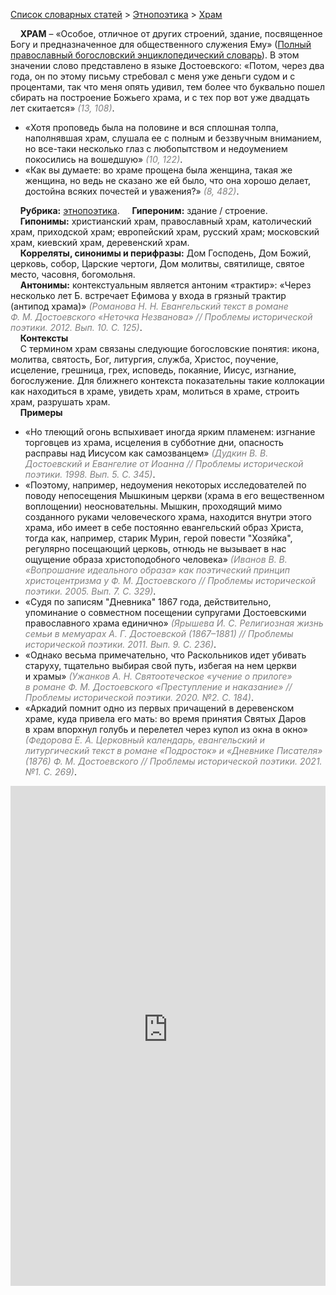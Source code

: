 <style>
st { color: Gray;
  font-style: italic;}
</style>

[Список словарных статей](https://thesaurus-dostoevsky.github.io/Thesaurus/) > [Этнопоэтика](ethnopoe.md) > [Храм](храм.md) 

&nbsp;&nbsp;&nbsp;&nbsp;**ХРАМ** – «Особое, отличное от других строений, здание, посвященное Богу и предназначенное для общественного служения Ему» ([Полный православный богословский энциклопедический словарь](https://azbyka.ru/)). В этом значении слово представлено в языке Достоевского: «Потом, через два года, он по этому письму стребовал с меня уже деньги судом и с процентами, так что меня опять удивил, тем более что буквально пошел сбирать на построение Божьего храма, и с тех пор вот уже двадцать лет скитается» <st>(13, 108)</st>.  
* «Хотя проповедь была на половине и вся сплошная толпа, наполнявшая храм, слушала ее с полным и беззвучным вниманием, но все-таки несколько глаз с любопытством и недоумением покосились на вошедшую» <st>(10, 122)</st>.
* «Как вы думаете: во храме прощена была женщина, такая же женщина, но ведь не сказано же ей было, что она хорошо делает, достойна всяких почестей и уважения?» <st>(8, 482)</st>.  

&nbsp;&nbsp;&nbsp;&nbsp;**Рубрика:** [этнопоэтика](ethnopoe.md).
&nbsp;&nbsp;&nbsp;&nbsp;**Гипероним:** здание / строение.  
&nbsp;&nbsp;&nbsp;&nbsp;**Гипонимы:** христианский храм, православный храм, католический храм, приходской храм; европейский храм, русский храм; московский храм,  киевский храм, деревенский храм.  
&nbsp;&nbsp;&nbsp;&nbsp;**Корреляты, синонимы и перифразы:** Дом Господень, Дом Божий, церковь, собор, Царские чертоги, Дом молитвы, святилище, святое место, часовня, богомольня.  
&nbsp;&nbsp;&nbsp;&nbsp;**Антонимы:** контекстуальным является антоним «трактир»: «Через несколько лет Б. встречает Ефимова у входа в грязный трактир (антипод храма)» <st>(Романова Н. Н. Евангельский текст в романе Ф. М. Достоевского «Неточка Незванова» // Проблемы исторической поэтики. 2012. Вып. 10. С. 125)</st>.  
&nbsp;&nbsp;&nbsp;&nbsp;**Контексты**  
&nbsp;&nbsp;&nbsp;&nbsp;С термином храм связаны следующие богословские понятия: икона, молитва, святость, Бог, литургия, служба, Христос, поучение, исцеление, грешница, грех, исповедь, покаяние, Иисус, изгнание, богослужение. Для  ближнего контекста показательны  такие коллокации как находиться в храме, увидеть храм, молиться в храме, строить храм, разрушать храм.  <br>
&nbsp;&nbsp;&nbsp;&nbsp;**Примеры**  
* «Но тлеющий огонь вспыхивает иногда ярким пламенем: изгнание торговцев из храма, исцеления в субботние дни, опасность расправы над Иисусом как самозванцем» <st>(Дудкин В. В. Достоевский и Евангелие от Иоанна // Проблемы исторической поэтики. 1998. Вып. 5. С. 345)</st>.
* «Поэтому, например, недоумения некоторых исследователей по поводу непосещения Мышкиным церкви (храма в его вещественном воплощении) неосновательны. Мышкин, проходящий мимо созданного руками человеческого храма, находится внутри этого храма, ибо имеет в себе постоянно евангельский образ Христа, тогда как, например, старик Мурин, герой повести "Хозяйка", регулярно посещающий церковь, отнюдь не вызывает в нас ощущение образа христоподобного человека» <st>(Иванов В. В. «Вопрошание идеального образа» как поэтический принцип христоцентризма у Ф. М. Достоевского // Проблемы исторической поэтики. 2005. Вып. 7. С. 329)</st>.
* «Судя по записям "Дневника" 1867 года, действительно, упоминание о совместном посещении супругами Достоевскими православного храма единично» <st>(Ярышева И. С. Религиозная жизнь семьи в мемуарах А. Г. Достоевской (1867–1881) // Проблемы исторической поэтики. 2011. Вып. 9. С. 236)</st>.
* «Однако весьма примечательно, что Раскольников идет убивать старуху, тщательно выбирая свой путь, избегая на нем церкви и храмы» <st>(Ужанков А. Н. Святоотеческое «учение о прилоге» в романе Ф. М. Достоевского «Преступление и наказание» // Проблемы исторической поэтики. 2020. №2. С. 184)</st>.
* «Аркадий помнит одно из первых причащений в деревенском храме, куда привела его мать: во время принятия Святых Даров в храм впорхнул голубь и перелетел через купол из окна в окно» <st>(Федорова Е. А. Церковный календарь, евангельский и литургический текст в романе «Подросток» и «Дневнике Писателя» (1876) Ф. М. Достоевского // Проблемы исторической поэтики. 2021. №1. С. 269)</st>. 

<iframe src="https://thesaurus-dostoevsky.github.io/nk/храм.html" style="border:0px;width:100%;height:800px" allowfullscreen="true" webkitallowfullscreen="true" mozallowfullscreen="true">

